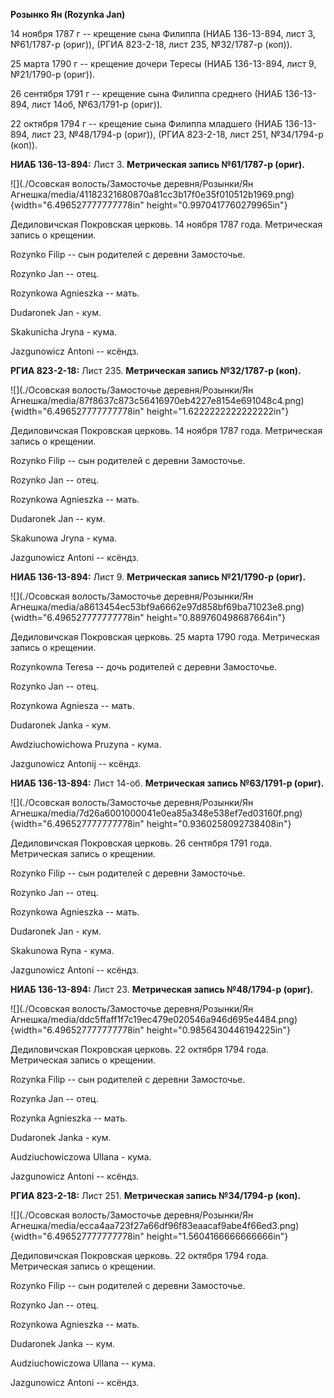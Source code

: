 **Розынко Ян (Rozynka Jan)**

14 ноября 1787 г -- крещение сына Филиппа (НИАБ 136-13-894, лист 3,
№61/1787-р (ориг)), (РГИА 823-2-18, лист 235, №32/1787-р (коп)).

25 марта 1790 г -- крещение дочери Тересы (НИАБ 136-13-894, лист 9,
№21/1790-р (ориг)).

26 сентября 1791 г -- крещение сына Филиппа среднего (НИАБ 136-13-894,
лист 14об, №63/1791-р (ориг)).

22 октября 1794 г -- крещение сына Филиппа младшего (НИАБ 136-13-894,
лист 23, №48/1794-р (ориг)), (РГИА 823-2-18, лист 251, №34/1794-р
(коп)).

**НИАБ 136-13-894:** Лист 3. **Метрическая запись №61/1787-р (ориг).**

![](./Осовская волость/Замосточье деревня/Розынки/Ян Агнешка/media/41182321680870a81cc3b17f0e35f010512b1969.png){width="6.496527777777778in"
height="0.9970417760279965in"}

Дедиловичская Покровская церковь. 14 ноября 1787 года. Метрическая
запись о крещении.

Rozynko Filip -- сын родителей с деревни Замосточье.

Rozynko Jan -- отец.

Rozynkowa Agnieszka -- мать.

Dudaronek Jan - кум.

Skakunicha Jryna - кума.

Jazgunowicz Antoni -- ксёндз.

**РГИА 823-2-18:** Лист 235. **Метрическая запись №32/1787-р (коп).**

![](./Осовская волость/Замосточье деревня/Розынки/Ян Агнешка/media/87f8637c873c56416970eb4227e8154e691048c4.png){width="6.496527777777778in"
height="1.6222222222222222in"}

Дедиловичская Покровская церковь. 14 ноября 1787 года. Метрическая
запись о крещении.

Rozynko Filip -- сын родителей с деревни Замосточье.

Rozynko Jan -- отец.

Rozynkowa Agnieszka -- мать.

Dudaronek Jan -- кум.

Skakunowa Jryna - кума.

Jazgunowicz Antoni -- ксёндз.

**НИАБ 136-13-894:** Лист 9. **Метрическая запись №21/1790-р (ориг).**

![](./Осовская волость/Замосточье деревня/Розынки/Ян Агнешка/media/a8613454ec53bf9a6662e97d858bf69ba71023e8.png){width="6.496527777777778in"
height="0.889760498687664in"}

Дедиловичская Покровская церковь. 25 марта 1790 года. Метрическая запись
о крещении.

Rozynkowna Teresa -- дочь родителей с деревни Замосточье.

Rozynko Jan -- отец.

Rozynkowa Agniesza -- мать.

Dudaronek Janka - кум.

Awdziuchowichowa Pruzyna - кума.

Jazgunowicz Antonij -- ксёндз.

**НИАБ 136-13-894:** Лист 14-об. **Метрическая запись №63/1791-р
(ориг).**

![](./Осовская волость/Замосточье деревня/Розынки/Ян Агнешка/media/7d26a6001000041e0ea85a348e538ef7ed03160f.png){width="6.496527777777778in"
height="0.9360258092738408in"}

Дедиловичская Покровская церковь. 26 сентября 1791 года. Метрическая
запись о крещении.

Rozynko Filip -- сын родителей с деревни Замосточье.

Rozynko Jan -- отец.

Rozynkowa Agnieszka -- мать.

Dudaronek Jan - кум.

Skakunowa Ryna - кума.

Jazgunowicz Antoni -- ксёндз.

**НИАБ 136-13-894:** Лист 23. **Метрическая запись №48/1794-р (ориг).**

![](./Осовская волость/Замосточье деревня/Розынки/Ян Агнешка/media/ddc5ffaff1f7c19ec479e020546a946d695e4484.png){width="6.496527777777778in"
height="0.9856430446194225in"}

Дедиловичская Покровская церковь. 22 октября 1794 года. Метрическая
запись о крещении.

Rozynka Filip -- сын родителей с деревни Замосточье.

Rozynka Jan -- отец.

Rozynka Agnieszka -- мать.

Dudaronek Janka - кум.

Audziuchowiczowa Ullana - кума.

Jazgunowicz Antoni -- ксёндз.

**РГИА 823-2-18:** Лист 251. **Метрическая запись №34/1794-р (коп).**

![](./Осовская волость/Замосточье деревня/Розынки/Ян Агнешка/media/ecca4aa723f27a66df96f83eaacaf9abe4f66ed3.png){width="6.496527777777778in"
height="1.5604166666666666in"}

Дедиловичская Покровская церковь. 22 октября 1794 года. Метрическая
запись о крещении.

Rozynko Filip -- сын родителей с деревни Замосточье.

Rozynko Jan -- отец.

Rozynkowa Agnieszka -- мать.

Dudaronek Janka -- кум.

Audziuchowiczowa Ullana -- кума.

Jazgunowicz Antoni -- ксёндз.
